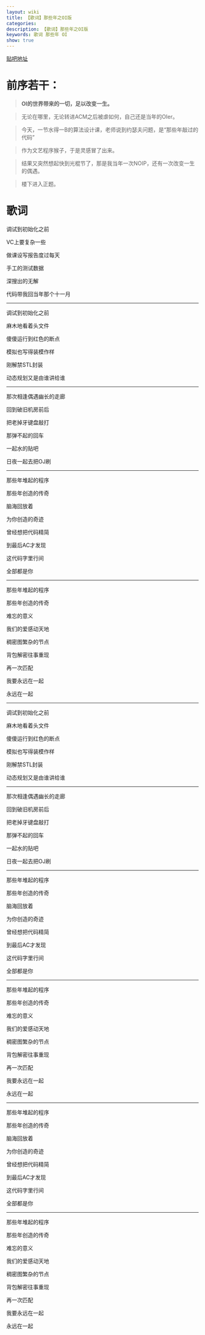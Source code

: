 ```yaml
---
layout: wiki
title: 【歌词】那些年之OI版
categories: 
description: 【歌词】那些年之OI版
keywords: 歌词 那些年 OI 
show: true
---
```


[贴吧地址](http://tieba.baidu.com/p/2682187457?pstaala=2)

# 前序若干：

>**OI的世界带来的一切，足以改变一生。**

>无论在哪里，无论转进ACM之后被虐如何，自己还是当年的OIer。

>今天，一节水得一B的算法设计课，老师说到约瑟夫问题，是“那些年敲过的代码”

>作为文艺程序猴子，于是灵感冒了出来。

>结果又突然想起快到光棍节了，那是我当年一次NOIP，还有一次改变一生的偶遇。

>楼下进入正题。

# 歌词

调试到初始化之前

VC上要复杂一些

做课设写报告度过每天

手工的测试数据

深搜出的无解

代码带我回当年那个十一月

---

调试到初始化之前

麻木地看着头文件

傻傻运行到红色的断点

模拟也写得装模作样

刚解禁STL封装

动态规划又是由谁讲给谁

---

那次相逢偶遇幽长的走廊

回到破旧机房前后

把老掉牙键盘敲打

那弹不起的回车

一起水的贴吧

日夜一起去把OJ刷

---

那些年堆起的程序

那些年创造的传奇

脑海回放着

为你创造的奇迹

曾经想把代码精简

到最后AC才发现

这代码字里行间

全部都是你

---

那些年堆起的程序

那些年创造的传奇

难忘的意义

我们的爱感动天地

稠密图繁杂的节点

背包解密往事重现

再一次匹配

我要永远在一起

永远在一起

---

调试到初始化之前

麻木地看着头文件

傻傻运行到红色的断点

模拟也写得装模作样

刚解禁STL封装

动态规划又是由谁讲给谁

---

那次相逢偶遇幽长的走廊

回到破旧机房前后

把老掉牙键盘敲打

那弹不起的回车

一起水的贴吧

日夜一起去把OJ刷

---

那些年堆起的程序

那些年创造的传奇

脑海回放着

为你创造的奇迹

曾经想把代码精简

到最后AC才发现

这代码字里行间

全部都是你

---

那些年堆起的程序

那些年创造的传奇

难忘的意义

我们的爱感动天地

稠密图繁杂的节点

背包解密往事重现

再一次匹配

我要永远在一起

永远在一起

---

那些年堆起的程序

那些年创造的传奇

脑海回放着

为你创造的奇迹

曾经想把代码精简

到最后AC才发现

这代码字里行间

全部都是你

---

那些年堆起的程序

那些年创造的传奇

难忘的意义

我们的爱感动天地

稠密图繁杂的节点

背包解密往事重现

再一次匹配

我要永远在一起

永远在一起